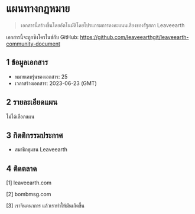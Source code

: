 # แผนทางกฎหมาย

>เอกสารนี้สร้างขึ้นโดยอัตโนมัติโดยโปรแกรมการลงคะแนนเสียงของรัฐสภา Leaveearth

เอกสารนี้จะถูกซิงโครไนซ์กับ GitHub: https://github.com/leaveearthgit/leaveearth-community-document

## 1 ข้อมูลเอกสาร

- หมายเลขรุ่นของเอกสาร: 25
- เวลาสร้างเอกสาร: 2023-06-23 (GMT)

## 2 รายละเอียดแผน

ไม่ได้เลือกแผน

## 3 กิตติกรรมประกาศ
* สมาชิกชุมชน Leaveearth

## 4 ติดตลาด
[1] leaveearth.com

[2] bombmsg.com

[3] เราจินตนาการ แล้วเราทำให้มันเกิดขึ้น